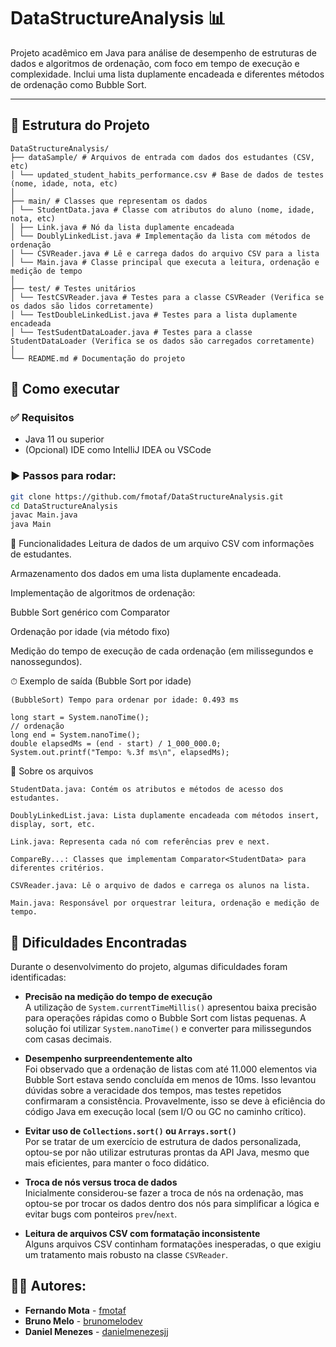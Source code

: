 # DataStructureAnalysis 📊

Projeto acadêmico em Java para análise de desempenho de estruturas de dados e algoritmos de ordenação, com foco em tempo de execução e complexidade. Inclui uma lista duplamente encadeada e diferentes métodos de ordenação como Bubble Sort.

---

## 📂 Estrutura do Projeto

```
DataStructureAnalysis/
├── dataSample/ # Arquivos de entrada com dados dos estudantes (CSV, etc)
│ └── updated_student_habits_performance.csv # Base de dados de testes (nome, idade, nota, etc)
│
├── main/ # Classes que representam os dados
│ └── StudentData.java # Classe com atributos do aluno (nome, idade, nota, etc)
│ ├── Link.java # Nó da lista duplamente encadeada
│ └── DoublyLinkedList.java # Implementação da lista com métodos de ordenação
│ └── CSVReader.java # Lê e carrega dados do arquivo CSV para a lista
│ └── Main.java # Classe principal que executa a leitura, ordenação e medição de tempo
│
├── test/ # Testes unitários
│ └── TestCSVReader.java # Testes para a classe CSVReader (Verifica se os dados são lidos corretamente)
│ └── TestDoubleLinkedList.java # Testes para a lista duplamente encadeada 
│ └── TestSudentDataLoader.java # Testes para a classe StudentDataLoader (Verifica se os dados são carregados corretamente)
│
└── README.md # Documentação do projeto
```


## 🚀 Como executar

### ✅ Requisitos

- Java 11 ou superior
- (Opcional) IDE como IntelliJ IDEA ou VSCode

### ▶️ Passos para rodar:

```bash
git clone https://github.com/fmotaf/DataStructureAnalysis.git
cd DataStructureAnalysis
javac Main.java
java Main
```

🧠 Funcionalidades
Leitura de dados de um arquivo CSV com informações de estudantes.

Armazenamento dos dados em uma lista duplamente encadeada.

Implementação de algoritmos de ordenação:

Bubble Sort genérico com Comparator

Ordenação por idade (via método fixo)

Medição do tempo de execução de cada ordenação (em milissegundos e nanossegundos).

⏱ Exemplo de saída (Bubble Sort por idade)
```
(BubbleSort) Tempo para ordenar por idade: 0.493 ms
````

```
long start = System.nanoTime();
// ordenação
long end = System.nanoTime();
double elapsedMs = (end - start) / 1_000_000.0;
System.out.printf("Tempo: %.3f ms\n", elapsedMs);
```

📄 Sobre os arquivos
```
StudentData.java: Contém os atributos e métodos de acesso dos estudantes.

DoublyLinkedList.java: Lista duplamente encadeada com métodos insert, display, sort, etc.

Link.java: Representa cada nó com referências prev e next.

CompareBy...: Classes que implementam Comparator<StudentData> para diferentes critérios.

CSVReader.java: Lê o arquivo de dados e carrega os alunos na lista.

Main.java: Responsável por orquestrar leitura, ordenação e medição de tempo.
```

## 🚧 Dificuldades Encontradas

Durante o desenvolvimento do projeto, algumas dificuldades foram identificadas:

- **Precisão na medição do tempo de execução**  
  A utilização de `System.currentTimeMillis()` apresentou baixa precisão para operações rápidas como o Bubble Sort com listas pequenas. A solução foi utilizar `System.nanoTime()` e converter para milissegundos com casas decimais.

- **Desempenho surpreendentemente alto**  
  Foi observado que a ordenação de listas com até 11.000 elementos via Bubble Sort estava sendo concluída em menos de 10ms. Isso levantou dúvidas sobre a veracidade dos tempos, mas testes repetidos confirmaram a consistência. Provavelmente, isso se deve à eficiência do código Java em execução local (sem I/O ou GC no caminho crítico).

- **Evitar uso de `Collections.sort()` ou `Arrays.sort()`**  
  Por se tratar de um exercício de estrutura de dados personalizada, optou-se por não utilizar estruturas prontas da API Java, mesmo que mais eficientes, para manter o foco didático.

- **Troca de nós versus troca de dados**  
  Inicialmente considerou-se fazer a troca de nós na ordenação, mas optou-se por trocar os dados dentro dos nós para simplificar a lógica e evitar bugs com ponteiros `prev`/`next`.

- **Leitura de arquivos CSV com formatação inconsistente**  
  Alguns arquivos CSV continham formatações inesperadas, o que exigiu um tratamento mais robusto na classe `CSVReader`.

## 🙋‍♂️ Autores:

- **Fernando Mota** - [fmotaf](https://github.com/fmotaf)
- **Bruno Melo** - [brunomelodev](https://github.com/BrunoOliMelo)
- **Daniel Menezes** - [danielmenezesjj](https://github.com/danielmenezesjj)